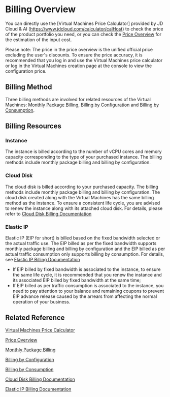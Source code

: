 # Billing Overview

You can directly use the [Virtual Machines Price Calculator] provided by JD Cloud & AI (https://www.jdcloud.com/calculator/calHost) to check the price of the product portfolio you need, or you can check the [Price Overview](Price-Overview.md) for the estimation of the input cost.

Please note: The price in the price overview is the unified official price excluding the user's discounts. To ensure the price accuracy, it is recommended that you log in and use the Virtual Machines price calculator or log in the Virtual Machines creation page at the console to view the configuration price.

## Billing Method
Three billing methods are involved for related resources of the Virtual Machines: [Monthly Package Billing](http://docs.jdcloud.com/en/billing/subscription), [Billing by Configuration](http://docs.jdcloud.com/en/billing/pay-as-you-go) and [Billing by Consumption](http://docs.jdcloud.com/en/billing/pay-as-you-go).

## Billing Resources
### Instance

The instance is billed according to the number of vCPU cores and memory capacity corresponding to the type of your purchased instance. The billing methods include monthly package billing and billing by configuration.
### Cloud Disk

The cloud disk is billed according to your purchased capacity. The billing methods include monthly package billing and billing by configuration. The cloud disk created along with the Virtual Machines has the same billing method as the instance. To ensure a consistent life cycle, you are advised to renew the instance along with its attached cloud disk. For details, please refer to [Cloud Disk Billing Documentation](http://docs.jdcloud.com/en/cloud-disk-service/billing-rules)

### Elastic IP

Elastic IP (EIP for short) is billed based on the fixed bandwidth selected or the actual traffic use. The EIP billed as per the fixed bandwidth supports monthly package billing and billing by configuration and the EIP billed as per actual traffic consumption only supports billing by consumption. For details, see [Elastic IP Billing Documentation](../../../Networking/Elastic-IP/Pricing/Billing-Overview.md)

* If EIP billed by fixed bandwidth is associated to the instance, to ensure the same life cycle, it is recommended that you renew the instance and its associated EIP billed by fixed bandwidth at the same time;
* If EIP billed as per traffic consumption is associated to the instance, you need to pay attention to your balance and remaining coupons to prevent EIP advance release caused by the arrears from affecting the normal operation of your business.

## Related Reference
[Virtual Machines Price Calculator](https://www.jdcloud.com/calculator/calHost)

[Price Overview](Price-Overview.md)

[Monthly Package Billing](http://docs.jdcloud.com/en/billing/subscription)

[Billing by Configuration](http://docs.jdcloud.com/en/billing/pay-as-you-go)

[Billing by Consumption](http://docs.jdcloud.com/en/billing/pay-as-you-go)

[Cloud Disk Billing Documentation](http://docs.jdcloud.com/en/cloud-disk-service/billing-rules)

[Elastic IP Billing Documentation](../../../Networking/Elastic-IP/Pricing/Billing-Overview.md)




 
